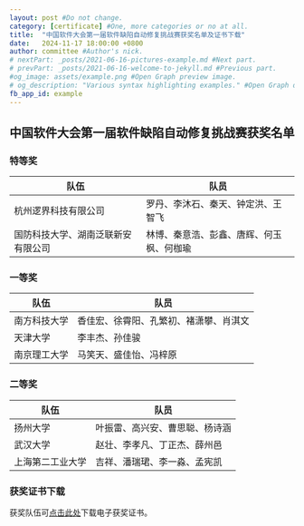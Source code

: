 ```yaml
---
layout: post #Do not change.
category: [certificate] #One, more categories or no at all.
title:  "中国软件大会第一届软件缺陷自动修复挑战赛获奖名单及证书下载"
date:   2024-11-17 18:00:00 +0800
author: committee #Author's nick.
# nextPart: _posts/2021-06-16-pictures-example.md #Next part.
# prevPart: _posts/2021-06-16-welcome-to-jekyll.md #Previous part.
#og_image: assets/example.png #Open Graph preview image.
# og_description: "Various syntax highlighting examples." #Open Graph description.
fb_app_id: example
---
```


## 中国软件大会第一届软件缺陷自动修复挑战赛获奖名单

### 特等奖

| 队伍                               | 队员                                     |
| ---------------------------------- | ---------------------------------------- |
| 杭州逻界科技有限公司               | 罗丹、李沐石、秦天、钟定洪、王智飞       |
| 国防科技大学、湖南泛联新安有限公司 | 林博、秦意浩、彭鑫、唐辉、何玉枫、何枷瑜 |

### 一等奖

| 队伍         | 队员                                   |
| ------------ | -------------------------------------- |
| 南方科技大学 | 香佳宏、徐霄阳、孔繁初、褚潇攀、肖淇文 |
| 天津大学     | 李丰杰、孙佳骏                         |
| 南京理工大学 | 马笑天、盛佳怡、冯梓原                 |

### 二等奖

| 队伍             | 队员                           |
| ---------------- | ------------------------------ |
| 扬州大学         | 叶振雷、高兴安、曹思聪、杨诗涵 |
| 武汉大学         | 赵壮、李孝凡、丁正杰、薛州邑   |
| 上海第二工业大学 | 吉祥、潘瑞珺、李一淼、孟宪凯   |

### 获奖证书下载

获奖队伍可[点击此处](http://pan.xzm2001.cn/10880533)下载电子获奖证书。